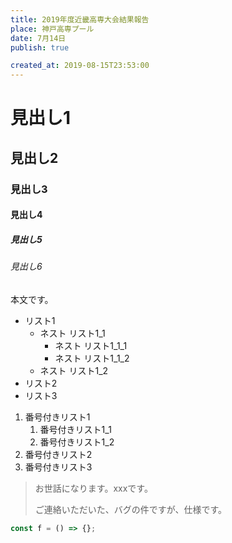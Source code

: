 ```yaml
---
title: 2019年度近畿高専大会結果報告
place: 神戸高専プール
date: 7月14日
publish: true

created_at: 2019-08-15T23:53:00
---
```


# 見出し1
## 見出し2
### 見出し3
#### 見出し4
##### 見出し5
###### 見出し6
本文です。

- リスト1
    - ネスト リスト1_1
        - ネスト リスト1_1_1
        - ネスト リスト1_1_2
    - ネスト リスト1_2
- リスト2
- リスト3

1. 番号付きリスト1
    1. 番号付きリスト1_1
    1. 番号付きリスト1_2
1. 番号付きリスト2
1. 番号付きリスト3

> お世話になります。xxxです。
> 
> ご連絡いただいた、バグの件ですが、仕様です。

```javascript
const f = () => {};
```
